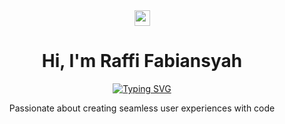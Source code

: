 <div align="center"> <img src="https://media.giphy.com/media/hvRJCLFzcasrR4ia7z/giphy.gif" width="25px" height="25px"> <h1>Hi, I'm Raffi Fabiansyah</h1> </div> <p align="center"> <a href="https://github.com/raffifabiansyah"> <img src="https://readme-typing-svg.herokuapp.com?font=Fira+Code&pause=1000&color=F7F7F7&center=true&vCenter=true&width=435&lines=Fullstack+Developer;Web+Developer;Mobile+Developer;UI%2FUX+Enthusiast" alt="Typing SVG" /> </a> </p> <p align="center"> Passionate about creating seamless user experiences with code </p>
